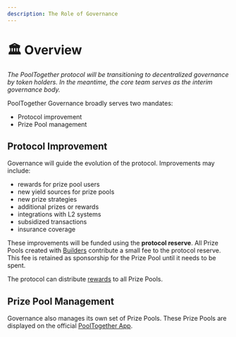 ```yaml
---
description: The Role of Governance
---
```


# 🏛️ Overview

_The PoolTogether protocol will be transitioning to decentralized governance by token holders.  In the meantime, the core team serves as the interim governance body._

PoolTogether Governance broadly serves two mandates:

* Protocol improvement
* Prize Pool management

## Protocol Improvement

Governance will guide the evolution of the protocol.  Improvements may include:

* rewards for prize pool users
* new yield sources for prize pools 
* new prize strategies
* additional prizes or rewards
* integrations with L2 systems
* subsidized transactions
* insurance coverage

These improvements will be funded using the **protocol reserve**.  All Prize Pools created with [Builders](../protocol/builders/) contribute a small fee to the protocol reserve.  This fee is retained as sponsorship for the Prize Pool until it needs to be spent.

The protocol can distribute [rewards](untitled.md) to all Prize Pools.

## Prize Pool Management

Governance also manages its own set of Prize Pools.  These Prize Pools are displayed on the official [PoolTogether App](https://app.pooltogether.com).

